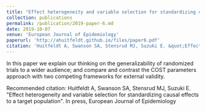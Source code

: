 ```yaml
---
title: "Effect heterogeneity and variable selection for standardizing causal effects to a target population"
collection: publications
permalink: /publication/2019-paper-6.md
date: 2019-10-07
venue: 'European Journal of Epidemiology'
paperurl: 'http://ahuitfeldt.github.io/files/paper6.pdf'
citation: 'Huitfeldt A, Swanson SA, Stensrud MJ, Suzuki E. &quot;Effect heterogeneity and variable selection for standardizing causal effects to a target population&quot;. In press, European Journal of Epidemiology'
---
```

In this paper we explain our thinking on the generalizability of randomized trials to a wider audience; and compare and contrast the COST parameters approach with two competing frameworks for external validity.


Recommended citation: Huitfeldt A, Swanson SA, Stensrud MJ, Suzuki E. &quot;Effect heterogeneity and variable selection for standardizing causal effects to a target population&quot;. In press, European Journal of Epidemiology